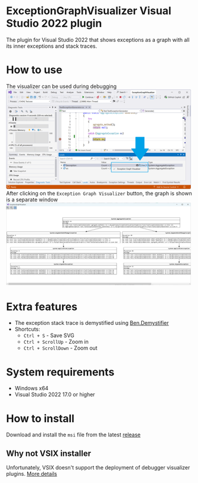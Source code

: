# ExceptionGraphVisualizer Visual Studio 2022 plugin
The plugin for Visual Studio 2022 that shows exceptions as a graph with all its inner exceptions and stack traces.

# How to use
The visualizer can be used during debugging<br>
<img src="res/VisualStudioScreenshot.png" width="500"><br>
After clicking on the `Exception Graph Visualizer` button, the graph is shown is a separate window
<img src="res/PluginScreenshot.png" width="500">

# Extra features
* The exception stack trace is demystified using [Ben.Demystifier](https://github.com/benaadams/Ben.Demystifier)<br>
* Shortcuts:
  * `Ctrl + S` - Save SVG
  * `Ctrl + ScrollUp` - Zoom in
  * `Ctrl + ScrollDown` - Zoom out

# System requirements
* Windows x64
* Visual Studio 2022 17.0 or higher

# How to install
Download and install the `msi` file from the latest [release](https://github.com/PolarGoose/VisualStudio_ExceptionGraphVisualizer_plugin/releases)

## Why not VSIX installer
Unfortunately, VSIX doesn't support the deployment of debugger visualizer plugins. [More details](https://stackoverflow.com/a/79288488/7585517)
